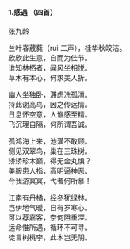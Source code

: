 #### 1.感遇 （四首）

张九龄

兰叶春葳蕤（rui 二声），桂华秋皎洁。<br>
欣欣此生意，自而为佳节。<br>
谁知林栖者，闻风坐相悦。<br>
草木有本心，何求美人折。<br>


幽人坐独卧，滞虑洗孤清。<br>
持此谢高鸟，因之传远情。<br>
日息怀空意，人谁感至精。<br>
飞沉理自隔，何所谓吾诚。<br>


孤鸿海上来，池潢不敢顾。<br>
侧见双翠鸟，巢在三珠树。<br>
矫矫珍木巅，得无金丸惧？<br>
美服患人指，高明逼神恶。<br>
今我游冥冥，弋者何所慕！<br>


江南有丹橘，经冬犹绿林。<br>
岂伊地气暖，自有岁寒心。<br>
可以荐嘉客，奈何阻重深。<br>
运命惟所遇，循环不可寻。<br>
徒言树桃李，此木岂无阴。<br>


